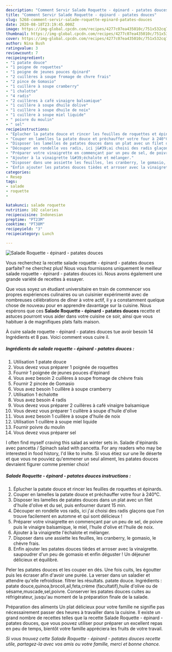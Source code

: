 ```yaml
---
description: "Comment Servir Salade Roquette - épinard - patates douces"
title: "Comment Servir Salade Roquette - épinard - patates douces"
slug: 5268-comment-servir-salade-roquette-epinard-patates-douces
date: 2020-08-18T23:19:45.000Z
image: https://img-global.cpcdn.com/recipes/4277c07ea435010c/751x532cq70/salade-roquette-epinard-patates-douces-photo-principale-de-la-recette.jpg
thumbnail: https://img-global.cpcdn.com/recipes/4277c07ea435010c/751x532cq70/salade-roquette-epinard-patates-douces-photo-principale-de-la-recette.jpg
cover: https://img-global.cpcdn.com/recipes/4277c07ea435010c/751x532cq70/salade-roquette-epinard-patates-douces-photo-principale-de-la-recette.jpg
author: Nina Bush
ratingvalue: 3
reviewcount: 7
recipeingredient:
- "1 patate douce"
- "1 poigne de roquettes"
- "1 poigne de jeunes pouces dpinard"
- "2 cuillères à soupe fromage de chvre frais"
- "2 pince de Gomasio"
- "1 cuillère à soupe cramberry"
- "1 chalotte"
- "4 radis"
- "2 cuillères à café vinaigre balsamique"
- "1 cuillère à soupe dhuile dolive"
- "1 cuillère à soupe dhuile de noix"
- "1 cuillère à soupe miel liquide"
- " poivre du moulin"
- " sel"
recipeinstructions:
- "Éplucher la patate douce et rincer les feuilles de roquettes et épinards."
- "Couper en lamelles la patate douce et préchauffer votre four à 240°C."
- "Disposer les lamelles de patates douces dans un plat avec un filet d&#39;huile d&#39;olive et du sel, puis enfourner durant 15 min."
- "Découper en rondelle vos radis, ici j&#39;ai choisi des radis glaçons que l&#39;on trouve facilement en automne et qui sont délicieux !"
- "Préparer votre vinaigrette en commençant par un peu de sel, de poivre puis le vinaigre balsamique, le miel, l&#39;huile d&#39;olive et l&#39;huile de noix."
- "Ajouter à la vinaigrette l&#39;échalote et mélanger."
- "Disposer dans une assiette les feuilles, les cranberry, le gomasio, le chèvre frais."
- "Enfin ajouter les patates douces tièdes et arroser avec la vinaigrette. saupoudrer d&#39;un peu de gomasio et enfin déguster ! Un déjeuner délicieux et équilibré."
categories:
- Resep
tags:
- salade
- roquette
- 

katakunci: salade roquette  
nutrition: 102 calories
recipecuisine: Indonesian
preptime: "PT23M"
cooktime: "PT38M"
recipeyield: "3"
recipecategory: Lunch

---
```



![Salade Roquette - épinard - patates douces](https://img-global.cpcdn.com/recipes/4277c07ea435010c/751x532cq70/salade-roquette-epinard-patates-douces-photo-principale-de-la-recette.jpg)

Vous recherchez la recette salade roquette - épinard - patates douces parfaite? ne cherchez plus! Nous vous fournissons uniquement le meilleur salade roquette - épinard - patates douces ici. Nous avons également une grande variété de recettes à essayer.

Que vous soyez un étudiant universitaire en train de commencer vos propres expériences culinaires ou un cuisinier expérimenté avec de nombreuses célébrations de dîner à votre actif, il y a constamment quelque chose de nouveau pour en apprendre davantage sur la cuisine. Nous espérons que ces <strong> Salade Roquette - épinard - patates douces </strong> recette et astuces pourront vous aider dans votre cuisine ce soir, ainsi que vous habituer à de magnifiques plats faits maison.

<!--inarticleads1-->

À cuire salade roquette - épinard - patates douces tue avoir besoin 14 Ingrédients et 8 pas. Voici comment vous cuire il.

##### Ingrédients de salade roquette - épinard - patates douces :

1. Utilisation 1 patate douce
1. Vous devez vous préparer 1 poignée de roquettes
1. Fournir 1 poignée de jeunes pouces d&#39;épinard
1. Vous avez besoin 2 cuillères à soupe fromage de chèvre frais
1. Fournir 2 pincée de Gomasio
1. Vous avez besoin 1 cuillère à soupe cramberry
1. Utilisation 1 échalotte
1. Vous avez besoin 4 radis
1. Vous devez vous préparer 2 cuillères à café vinaigre balsamique
1. Vous devez vous préparer 1 cuillère à soupe d&#39;huile d&#39;olive
1. Vous avez besoin 1 cuillère à soupe d&#39;huile de noix
1. Utilisation 1 cuillère à soupe miel liquide
1. Fournir  poivre du moulin
1. Vous devez vous préparer  sel


I often find myself craving this salad as winter sets in. Salade d&#39;épinards avec pancetta / Spinach salad with pancetta. For any readers who may be interested in food history, I&#39;d like to invite. Si vous étiez sur une île déserte et que vous ne pouviez qu&#39;emmener un seul aliment, les patates douces devraient figurer comme premier choix! 

<!--inarticleads2-->

##### Salade Roquette - épinard - patates douces instructions :

1. Éplucher la patate douce et rincer les feuilles de roquettes et épinards.
1. Couper en lamelles la patate douce et préchauffer votre four à 240°C.
1. Disposer les lamelles de patates douces dans un plat avec un filet d&#39;huile d&#39;olive et du sel, puis enfourner durant 15 min.
1. Découper en rondelle vos radis, ici j&#39;ai choisi des radis glaçons que l&#39;on trouve facilement en automne et qui sont délicieux !
1. Préparer votre vinaigrette en commençant par un peu de sel, de poivre puis le vinaigre balsamique, le miel, l&#39;huile d&#39;olive et l&#39;huile de noix.
1. Ajouter à la vinaigrette l&#39;échalote et mélanger.
1. Disposer dans une assiette les feuilles, les cranberry, le gomasio, le chèvre frais.
1. Enfin ajouter les patates douces tièdes et arroser avec la vinaigrette. saupoudrer d&#39;un peu de gomasio et enfin déguster ! Un déjeuner délicieux et équilibré.


Peler les patates douces et les couper en dés. Une fois cuits, les égoutter puis les écraser afin d&#39;avoir une purée. La verser dans un saladier et attendre qu&#39;elle refroidisse. filtrer les résultats. patate douce. Ingrédients : patate douce,quinoa,brocoli,ail,feta,crème (facultatif),huile d&#39;olive ou de sésame,muscade,sel,poivre. Conserver les patates douces cuites au réfrigérateur, jusqu&#39;au moment de la préparation finale de la salade. 

<!--inarticleads1-->

<p>
Préparation des aliments Un plat délicieux pour votre famille ne signifie pas nécessairement passer des heures à travailler dans la cuisine. Il existe un grand nombre de recettes telles que la recette Salade Roquette - épinard - patates douces, que vous pouvez utiliser pour préparer un excellent repas en peu de temps, bientôt votre famille appréciera les fruits de votre travail.
</p>

<p>
<i>Si vous trouvez cette Salade Roquette - épinard - patates douces recette utile, partagez-la avec vos amis ou votre famille, merci et bonne chance.</i>
</p>
